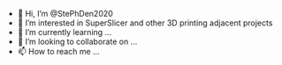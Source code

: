 - 👋 Hi, I’m @StePhDen2020
- 👀 I’m interested in SuperSlicer and other 3D printing adjacent projects
- 🌱 I’m currently learning ...
- 💞️ I’m looking to collaborate on ...
- 📫 How to reach me ...

<!---
StePhDen2020/StePhDen2020 is a ✨ special ✨ repository because its `README.md` (this file) appears on your GitHub profile.
You can click the Preview link to take a look at your changes.
--->
